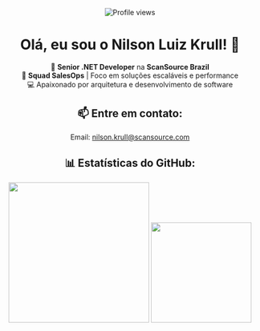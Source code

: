 <div align="center">
  
![Profile views](https://komarev.com/ghpvc/?username=NILSON-KRULL-SCANSOURCE)

# Olá, eu sou o Nilson Luiz Krull! 👋

🚀 **Senior .NET Developer** na **ScanSource Brazil**  
🎯 **Squad SalesOps** | Foco em soluções escaláveis e performance  
💻 Apaixonado por arquitetura e desenvolvimento de software

## 📫 Entre em contato:
Email: [nilson.krull@scansource.com](mailto:nilson.krull@scansource.com)

## 📊 Estatísticas do GitHub:
</div>

<div align="center">
  <img height="280" src="https://github-readme-stats.vercel.app/api?username=NILSON-KRULL-SCANSOURCE&show_icons=true&title_color=ffffff&icon_color=ffffff&text_color=ffffff&bg_color=45deg,D71925,F47920,F79440&locale=pt-br" />
  <img height="200" src="https://github-readme-stats.vercel.app/api/top-langs/?username=NILSON-KRULL-SCANSOURCE&title_color=ffffff&icon_color=ffffff&text_color=ffffff&bg_color=45deg,D71925,F47920,F79440&locale=pt-br" />
</div>
